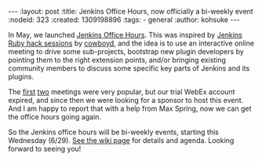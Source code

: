 --- :layout: post :title: Jenkins Office Hours, now officially a bi-weekly event :nodeid: 323 :created: 1309198896 :tags: - general :author: kohsuke ---

In May, we launched [Jenkins Office Hours](https://wiki.jenkins-ci.org/display/JENKINS/Office+Hours). This was inspired by [Jenkins Ruby hack sessions](https://wiki.jenkins-ci.org/display/JENKINS/Jenkins+plugin+development+in+Ruby) by [cowboyd](http://twitter.com/#!/cowboyd), and the idea is to use an interactive online meeting to drive some sub-projects, bootstrap new plugin developers by pointing them to the right extension points, and/or bringing existing community members to discuss some specific key parts of Jenkins and its plugins.

The [first](https://wiki.jenkins-ci.org/display/JENKINS/User+Office+Hours+Week+20) [two](https://wiki.jenkins-ci.org/display/JENKINS/Dev+Office+Hours+Week+20) meetings were very popular, but our trial WebEx account expired, and since then we were looking for a sponsor to host this event. And I am happy to report that with a help from Max Spring, now we can get the office hours going again.

So the Jenkins office hours will be bi-weekly events, starting this Wednesday (6/29). [See the wiki page](https://wiki.jenkins-ci.org/display/JENKINS/Office+Hours) for details and agenda. Looking forward to seeing you!
